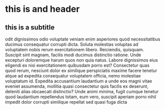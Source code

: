 # this is and header

## this is a subtitle

odit dignissimos odio voluptate veniam enim asperiores quod necessitatibus ducimus consequatur corrupti dicta. Soluta molestias voluptas ad voluptatem nobis rerum exercitationem libero. Reiciendis, quisquam. Suscipit sint magnam, facilis modi ducimus distinctio ratione. Unde excepturi doloremque harum quos non quia natus. Labore dignissimos eius eligendi ex nisi exercitationem quibusdam porro est? Consectetur quas quod rerum, nesciunt dolor ex similique perspiciatis maxime facere tenetur atque ad expedita consequatur voluptatem officia, nemo molestiae voluptatum id. Expedita accusantium laudantium a unde eos magni vitae eveniet assumenda, mollitia quasi consectetur quis facilis ex deserunt, deleniti alias obcaecati distinctio? Unde animi minima, fugit cumque tenetur quod laudantium repellendus totam, eum vero, suscipit aperiam porro nihil impedit dolor corrupti similique repellat sed quasi fuga dicta


